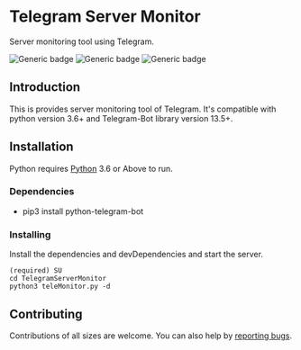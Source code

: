 # Telegram Server Monitor

Server monitoring tool using Telegram.

![Generic badge](https://img.shields.io/badge/version-1.1-green.svg)
![Generic badge](https://img.shields.io/badge/Python-3.6+-blue.svg)
![Generic badge](https://img.shields.io/badge/License-MPL-2.0-critical.svg)

## Introduction

This is provides server monitoring tool of Telegram. It's compatible with python version 3.6+ and Telegram-Bot library version 13.5+.

## Installation

Python requires [Python](https://www.python.org/downloads/release/python-369/) 3.6 or Above to run.

### Dependencies ###

* pip3 install python-telegram-bot

### Installing ###

Install the dependencies and devDependencies and start the server.

```shell
(required) SU
cd TelegramServerMonitor
python3 teleMonitor.py -d
```

## Contributing

Contributions of all sizes are welcome. You can also help by [reporting bugs](https://github.com/tavris/TelegramServerMonitor/issues).